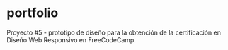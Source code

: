 # portfolio
Proyecto #5 - prototipo de diseño para la obtención de la certificación en Diseño Web Responsivo en FreeCodeCamp.
